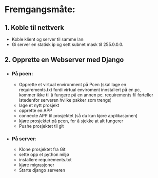 # Fremgangsmåte: 
## 1. Koble til nettverk      
  - Koble klient og server til samme lan
  - Gi server en statisk ip og sett subnet mask til 255.0.0.0.
## 2. Opprette en Webserver med Django
- ### På pcen:
    - Opprette et virtual environment på Pcen (skal lage en requirements.txt fordi virtual enviroment innstallert på en pc, kommer ikke til å fungere på en annen pc.   requirements fil forteller istedenfor serveren hvilke pakker som trengs)
    - lage et nytt prosjekt 
    - opprette en APP 
    - connecte APP til prosjektet (så du kan kjøre applikasjonen)
    - kjøre prosjektet på pcen, for å sjekke at alt fungerer
    - Pushe prosjektet til git 
- ### På server:
    - Klone prosjektet fra Git
    - sette opp et python miljø
    - installere requirements.txt 
    - kjøre migrasjoner
    - Starte django serveren
